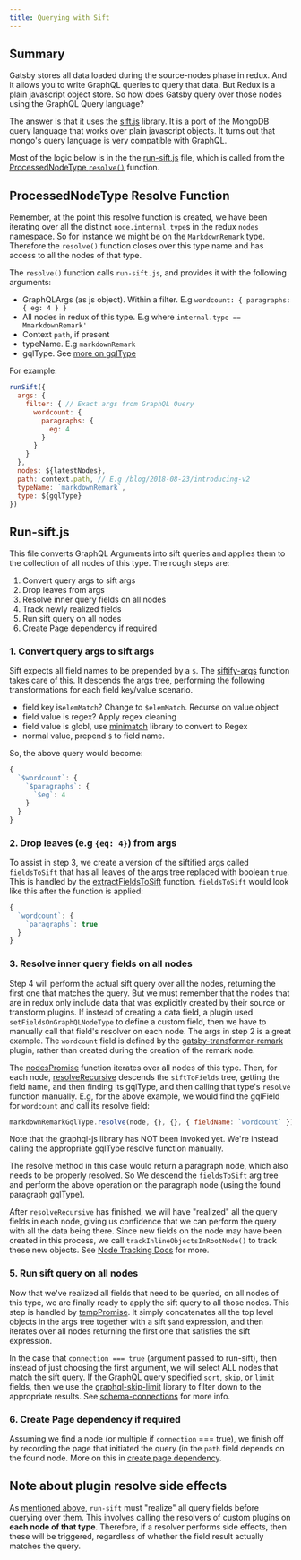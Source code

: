 ```yaml
---
title: Querying with Sift
---
```


## Summary

Gatsby stores all data loaded during the source-nodes phase in redux. And it allows you to write GraphQL queries to query that data. But Redux is a plain javascript object store. So how does Gatsby query over those nodes using the GraphQL Query language?

The answer is that it uses the [sift.js](https://github.com/crcn/sift.js/tree/master) library. It is a port of the MongoDB query language that works over plain javascript objects. It turns out that mongo's query language is very compatible with GraphQL.

Most of the logic below is in the the [run-sift.js](https://github.com/gatsbyjs/gatsby/blob/master/packages/gatsby/src/schema/run-sift.js) file, which is called from the [ProcessedNodeType `resolve()`](https://github.com/gatsbyjs/gatsby/blob/master/packages/gatsby/src/schema/build-node-types.js#L191) function.

## ProcessedNodeType Resolve Function

Remember, at the point this resolve function is created, we have been iterating over all the distinct `node.internal.type`s in the redux `nodes` namespace. So for instance we might be on the `MarkdownRemark` type. Therefore the `resolve()` function closes over this type name and has access to all the nodes of that type.

The `resolve()` function calls `run-sift.js`, and provides it with the following arguments:

- GraphQLArgs (as js object). Within a filter. E.g `wordcount: { paragraphs: { eg: 4 } }`
- All nodes in redux of this type. E.g where `internal.type == MmarkdownRemark'`
- Context `path`, if present
- typeName. E.g `markdownRemark`
- gqlType. See [more on gqlType](/docs/schema-gql-type)

For example:

```javascript
runSift({
  args: {
    filter: { // Exact args from GraphQL Query
      wordcount: {
        paragraphs: {
          eg: 4
        }
      }
    }
  },
  nodes: ${latestNodes},
  path: context.path, // E.g /blog/2018-08-23/introducing-v2
  typeName: `markdownRemark`,
  type: ${gqlType}
})
```

## Run-sift.js

This file converts GraphQL Arguments into sift queries and applies them to the collection of all nodes of this type. The rough steps are:

1.  Convert query args to sift args
1.  Drop leaves from args
1.  Resolve inner query fields on all nodes
1.  Track newly realized fields
1.  Run sift query on all nodes
1.  Create Page dependency if required

### 1. Convert query args to sift args

Sift expects all field names to be prepended by a `$`. The [siftify-args](https://github.com/gatsbyjs/gatsby/blob/master/packages/gatsby/src/schema/run-sift.js#L58) function takes care of this. It descends the args tree, performing the following transformations for each field key/value scenario.

- field key is`elemMatch`? Change to `$elemMatch`. Recurse on value object
- field value is regex? Apply regex cleaning
- field value is globl, use [minimatch](https://www.npmjs.com/package/minimatch) library to convert to Regex
- normal value, prepend `$` to field name.

So, the above query would become:

```javascript
{
  `$wordcount`: {
    `$paragraphs`: {
      `$eg`: 4
    }
  }
}
```

### 2. Drop leaves (e.g `{eq: 4}`) from args

To assist in step 3, we create a version of the siftified args called `fieldsToSift` that has all leaves of the args tree replaced with boolean `true`. This is handled by the [extractFieldsToSift](https://github.com/gatsbyjs/gatsby/blob/master/packages/gatsby/src/schema/run-sift.js#L84) function. `fieldsToSift` would look like this after the function is applied:

```javascript
{
  `wordcount`: {
    `paragraphs`: true
  }
}
```

### 3. Resolve inner query fields on all nodes

Step 4 will perform the actual sift query over all the nodes, returning the first one that matches the query. But we must remember that the nodes that are in redux only include data that was explicitly created by their source or transform plugins. If instead of creating a data field, a plugin used `setFieldsOnGraphQLNodeType` to define a custom field, then we have to manually call that field's resolver on each node. The args in step 2 is a great example. The `wordcount` field is defined by the [gatsby-transformer-remark](https://github.com/gatsbyjs/gatsby/blob/master/packages/gatsby-transformer-remark/src/extend-node-type.js#L416) plugin, rather than created during the creation of the remark node.

The [nodesPromise](https://github.com/gatsbyjs/gatsby/blob/master/packages/gatsby/src/schema/run-sift.js#L168) function iterates over all nodes of this type. Then, for each node, [resolveRecursive](https://github.com/gatsbyjs/gatsby/blob/master/packages/gatsby/src/schema/run-sift.js#L112) descends the `siftToFields` tree, getting the field name, and then finding its gqlType, and then calling that type's `resolve` function manually. E.g, for the above example, we would find the gqlField for `wordcount` and call its resolve field:

```javascript
markdownRemarkGqlType.resolve(node, {}, {}, { fieldName: `wordcount` })
```

Note that the graphql-js library has NOT been invoked yet. We're instead calling the appropriate gqlType resolve function manually.

The resolve method in this case would return a paragraph node, which also needs to be properly resolved. So We descend the `fieldsToSift` arg tree and perform the above operation on the paragraph node (using the found paragraph gqlType).

After `resolveRecursive` has finished, we will have "realized" all the query fields in each node, giving us confidence that we can perform the query with all the data being there. Since new fields on the node may have been created in this process, we call `trackInlineObjectsInRootNode()` to track these new objects. See [Node Tracking Docs](/docs/behind-the-scenes-dependencies/#root-node-tracking) for more.

### 5. Run sift query on all nodes

Now that we've realized all fields that need to be queried, on all nodes of this type, we are finally ready to apply the sift query to all those nodes. This step is handled by [tempPromise](https://github.com/gatsbyjs/gatsby/blob/master/packages/gatsby/src/schema/run-sift.js#L214). It simply concatenates all the top level objects in the args tree together with a sift `$and` expression, and then iterates over all nodes returning the first one that satisfies the sift expression.

In the case that `connection === true` (argument passed to run-sift), then instead of just choosing the first argument, we will select ALL nodes that match the sift query. If the GraphQL query specified `sort`, `skip`, or `limit` fields, then we use the [graphql-skip-limit](https://www.npmjs.com/package/graphql-skip-limit) library to filter down to the appropriate results. See [schema-connections](/docs/schema-connections) for more info.

### 6. Create Page dependency if required

Assuming we find a node (or multiple if `connection` === true), we finish off by recording the page that initiated the query (in the `path` field depends on the found node. More on this in [create page dependency](TODO).

## Note about plugin resolve side effects

As [mentioned above](#3-resolve-inner-query-fields-on-all-nodes), `run-sift` must "realize" all query fields before querying over them. This involves calling the resolvers of custom plugins on **each node of that type**. Therefore, if a resolver performs side effects, then these will be triggered, regardless of whether the field result actually matches the query.
